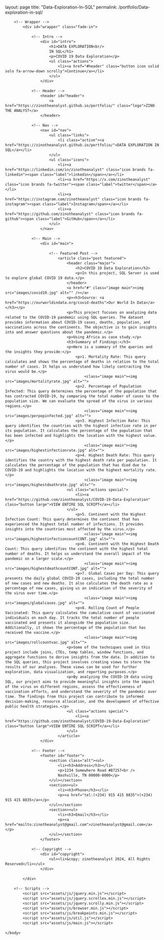 layout: page
title: "Data-Exploration-In-SQL"
permalink: /portfolio/Data-exploration-in-sql/

<html>
	<head>
		<title>Data Exploration In SQL</title>
		<meta charset="utf-8" />
		<meta name="viewport" content="width=device-width, initial-scale=1, user-scalable=no" />
		<link rel="stylesheet" href="assets/css/main.css" />
		<noscript><link rel="stylesheet" href="assets/css/noscript.css" /></noscript>
	</head>
	<body class="is-preload">

		<!-- Wrapper -->
			<div id="wrapper" class="fade-in">

				<!-- Intro -->
					<div id="intro">
						<h1>DATA EXPLORATION<br/>
						IN SQL</h1>
						<p>COVID 19 Data Exploration</p>
						<ul class="actions">
							<li><a href="#header" class="button icon solid solo fa-arrow-down scrolly">Continue</a></li>
						</ul>
					</div>

				<!-- Header -->
					<header id="header">
						<a href="https://zinotheanalyst.github.io/portfolio/" class="logo">ZINO THE ANALYST</a>
					</header>

				<!-- Nav -->
					<nav id="nav">
						<ul class="links">
							<li class="active"><a href="https://zinotheanalyst.github.io/portfolio/">DATA EXPLORATION IN SQL</a></li>
						</ul>
						<ul class="icons">
							<li><a href="https://linkedin.com/in/zinotheanalyst" class="icon brands fa-linkedin"><span class="label">linkedin</span></a></li>
							<li><a href="https://x.com/zinotheanalyst" class="icon brands fa-twitter"><span class="label">twitter</span></a></li>
							<li><a href="https://instagram.com/zinotheanalyst" class="icon brands fa-instagram"><span class="label">Instagram</span></a></li>
							<li><a href="https://github.com/zinotheanalyst" class="icon brands fa-github"><span class="label">GitHub</span></a></li>
						</ul>
					</nav>

				<!-- Main -->
					<div id="main">

						<!-- Featured Post -->
							<article class="post featured">
								<header class="major">
									<h2>COVID 19 Data Exploration</h2>
									<p>In this project, SQL Server is used to explore global COVID 19 data.</p>
								</header>
								<a href="#" class="image main"><img src="images/covid19.jpg" alt="" /></a>
								<p><h3>Source: <a href="https://ourworldindata.org/covid-deaths">Our World In Data</a></h3></p>
								<p>This project focuses on analyzing data related to the COVID-19 pandemic using SQL queries. The dataset provides information about COVID-19 cases, deaths, population, and vaccinations across the continents. The objective is to gain insights into and answer questions about the pandemic.</p>
								<p>Using Africa as case study.</p>
								<h3>Summary of Findings:</h3>
								<p>Here is a summary of the queries and the insights they provide:</p>
									<p>1. Mortality Rate: This query calculates and shows the percentage of deaths in relation to the total number of cases. It helps us understand how likely contracting the virus would be.</p>
										<class="image main"><img src="images/mortalityrate.jpg" alt="">
									<p>2. Percentage of Population Infected: This query determines the percentage of the population that has contracted COVID-19, by comparing the total number of cases to the population size. We can evaluate the spread of the virus in various regions.</p>
										<class="image main"><img src="images/perpopinfected.jpg" alt=""> 
									<p>3. Highest Infection Rate: This query identifies the countries with the highest infection rate in per its population. It calculates the percentage of the population that has been infected and highlights the location with the highest value.</p>
										<class="image main"><img src="images/highestinfectionrate.jpg" alt=""> 
									<p>4. Highest Death Rate: This query identifies the country with the highest death rate per population. It calculates the percentage of the population that has died due to COVID-19 and highlights the location with the highest mortality rate.</p>
										<class="image main"><img src="images/highestdeathrate.jpg" alt=""> 
								<ul class="actions special">
									<li><a href="https://github.com/zinotheanalyst/COVID-19-Data-Exploration" class="button large">VIEW ENTIRE SQL SCRIPT</a></li>
								</ul>	
									<p>5. Continent with the Highest Infection Count: This query determines the continent that has experienced the highest total number of infections. It provides insights into the countries most affected by the virus.</p>
										<class="image main"><img src="images/highestinfectioncountCONT.jpg" alt=""> 
									<p>6. Continent with the Highest Death Count: This query identifies the continent with the highest total number of deaths. It helps us understand the overall impact of the pandemic on a larger scale.</p>
										<class="image main"><img src="images/highestdeathcountCONT.jpg" alt=""> 
									<p>7. Global Cases per Day: This query presents the daily global COVID-19 cases, including the total number of new cases and new deaths. It also calculates the death rate as a percentage of new cases, giving us an indication of the severity of the virus over time.</p>
										<class="image main"><img src="images/globalcases.jpg" alt=""> 
									<p>8. Rolling Count of People Vaccinated: This query calculates the cumulative count of vaccinated individuals on each day. It tracks the total number of people vaccinated and presents it alongside the population size. Additionally, it shows the percentage of the population that has received the vaccine.</p>
										<class="image main"><img src="images/rollcountvac.jpg" alt=""> 
								<p>Some of the techniques used in this project include joins, CTEs, temp tables, window functions, and aggregate functions to derive insights from the data. In addition to the SQL queries, this project involves creating views to store the results of our analyses. These views can be used for further exploration, data visualization, and reporting purposes.</p>
								<p>By analyzing the COVID-19 data using SQL, our project aims to provide meaningful insights into the impact of the virus on different regions, assess the effectiveness of vaccination efforts, and understand the severity of the pandemic over time. The findings from this project can contribute to informed decision-making, resource allocation, and the development of effective public health strategies.</p>
								<ul class="actions special">
									<li><a href="https://github.com/zinotheanalyst/COVID-19-Data-Exploration" class="button large">VIEW ENTIRE SQL SCRIPT</a></li>
								</ul>
							</article>
					</div>

				<!-- Footer -->
					<footer id="footer">
						<section class="alt"><ul>
							<li><h3>Address</h3></li>
							<p>1234 Somewhere Road #87257<br />
							Nashville, TN 00000-0000</p>
						</ul></section>
						<section><ul>
							<li><h3>Phone</h3></li>
							<p><a href="tel:(+234) 915 415 8835">(+234) 915 415 8835</a></p>
						</ul></section>
						<section><ul>
							<li><h3>Email</h3></li>
							<p><a href="mailto:zinotheanalyst@gmail.com">zinotheanalyst@gmail.com</a></p>
						</ul></section>		
					</footer>

				<!-- Copyright -->
					<div id="copyright">
						<ul><li>&copy; zinotheanalyst 2024, All Rights Reserved</li></ul>
					</div>

			</div>

		<!-- Scripts -->
			<script src="assets/js/jquery.min.js"></script>
			<script src="assets/js/jquery.scrollex.min.js"></script>
			<script src="assets/js/jquery.scrolly.min.js"></script>
			<script src="assets/js/browser.min.js"></script>
			<script src="assets/js/breakpoints.min.js"></script>
			<script src="assets/js/util.js"></script>
			<script src="assets/js/main.js"></script>

	</body>
</html>

